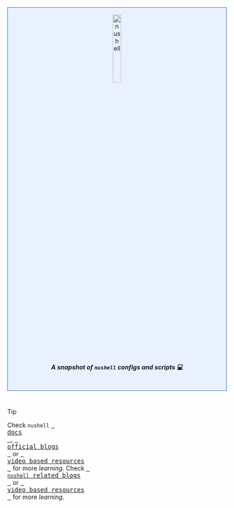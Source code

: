 <div align="center" style="border: 1px solid #2479c3; padding: 1rem 0 1rem 0; background-color:rgba(56, 139, 253, 0.1);"> 
    <picture>
        <img style="width:20%;visibility:visible;" alt="nushell" src="https://raw.githubusercontent.com/nushell/showcase/e8e7359e9f81286f36624f087677ab0a6fca0572/artwork/green-black.png" width="100">
    </picture>
    <h5> A snapshot of <code>nushell</code> <i>configs</i> and <i>scripts</i> 💻 </h5>
</div>

#

> [!TIP]
> Check `nushell` [<kbd> <br> docs <br> </kbd>](https://www.nushell.sh/), [<kbd> <br> official blogs <br> </kbd>](https://www.nushell.sh/blog/) or [<kbd> <br> video based resources <br> </kbd>](https://github.com/mohammadzainabbas/nu/blob/main/docs/REF_VIDEOS.md) for more _learning_.
> Check [<kbd> <br> <code>nushell</code> related blogs <br> </kbd>](https://github.com/mohammadzainabbas/nu/blob/main/docs/BLOGS.md) or [<kbd> <br> video based resources <br> </kbd>](https://github.com/mohammadzainabbas/nu/blob/main/docs/REF_VIDEOS.md) for more _learning_.
<!-- > Check [<kbd> <br> <code>nushell</code> official blogs <br> </kbd>](https://www.nushell.sh/blog/) or [<kbd> <br> video based resources <br> </kbd>](https://github.com/mohammadzainabbas/nu/blob/main/docs/REF_VIDEOS.md) for more _learning_.
> Check [<kbd> <br> <code>nushell</code> related blogs <br> </kbd>](https://github.com/mohammadzainabbas/nu/blob/main/docs/BLOGS.md) or [<kbd> <br> video based resources <br> </kbd>](https://github.com/mohammadzainabbas/nu/blob/main/docs/REF_VIDEOS.md) for more _learning_. -->

#
